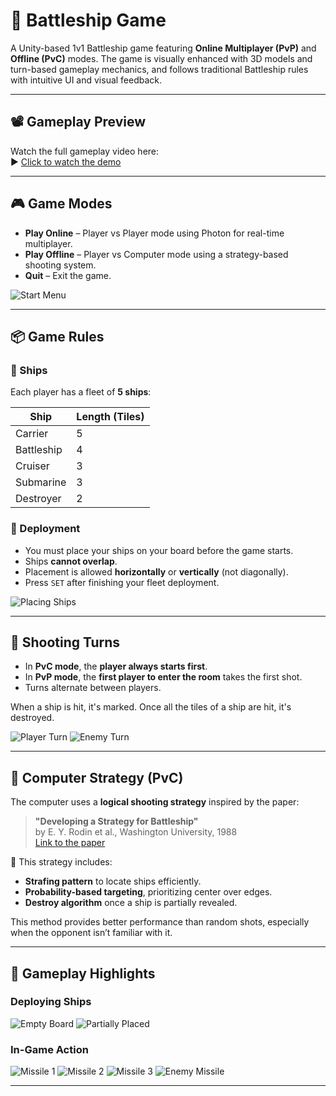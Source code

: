 # 🚢 Battleship Game

A Unity-based 1v1 Battleship game featuring **Online Multiplayer (PvP)** and **Offline (PvC)** modes. The game is visually enhanced with 3D models and turn-based gameplay mechanics, and follows traditional Battleship rules with intuitive UI and visual feedback.

---

## 📽️ Gameplay Preview

Watch the full gameplay video here:  
▶️ [Click to watch the demo](https://youtu.be/_3vWfk4hiFM)

---

## 🎮 Game Modes

- **Play Online** – Player vs Player mode using Photon for real-time multiplayer.
- **Play Offline** – Player vs Computer mode using a strategy-based shooting system.
- **Quit** – Exit the game.

![Start Menu](images/Start-Menu.png)

---

## 📦 Game Rules

### 🚢 Ships

Each player has a fleet of **5 ships**:

| Ship        | Length (Tiles) |
|-------------|----------------|
| Carrier     | 5              |
| Battleship  | 4              |
| Cruiser     | 3              |
| Submarine   | 3              |
| Destroyer   | 2              |

### 🧩 Deployment

- You must place your ships on your board before the game starts.
- Ships **cannot overlap**.
- Placement is allowed **horizontally** or **vertically** (not diagonally).
- Press `SET` after finishing your fleet deployment.

![Placing Ships](images/place-Ships2.png)

---

## 🎯 Shooting Turns

- In **PvC mode**, the **player always starts first**.
- In **PvP mode**, the **first player to enter the room** takes the first shot.
- Turns alternate between players.

When a ship is hit, it's marked. Once all the tiles of a ship are hit, it's destroyed.

![Player Turn](images/missile1.png)
![Enemy Turn](images/enemy-missile1.png)

---

## 🧠 Computer Strategy (PvC)

The computer uses a **logical shooting strategy** inspired by the paper:

> **"Developing a Strategy for Battleship"**  
> by E. Y. Rodin et al., Washington University, 1988  
> [Link to the paper](https://www.academia.edu/57012012/Developing_a_strategy_for_battleship_?sm=b)

📌 This strategy includes:
- **Strafing pattern** to locate ships efficiently.
- **Probability-based targeting**, prioritizing center over edges.
- **Destroy algorithm** once a ship is partially revealed.

This method provides better performance than random shots, especially when the opponent isn’t familiar with it.

---

## 📸 Gameplay Highlights

### Deploying Ships

![Empty Board](images/place-Ships1.png)
![Partially Placed](images/place-Ships2.png)

### In-Game Action

![Missile 1](images/missile1.png)
![Missile 2](images/missile2.png)
![Missile 3](images/missile3.png)
![Enemy Missile](images/enemy-missile1.png)

---
